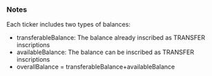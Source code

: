 ### Notes

Each ticker includes two types of balances:

- transferableBalance: The balance already inscribed as TRANSFER inscriptions
- availableBalance: The balance can be inscribed as TRANSFER inscriptions
- overallBalance = transferableBalance+availableBalance
